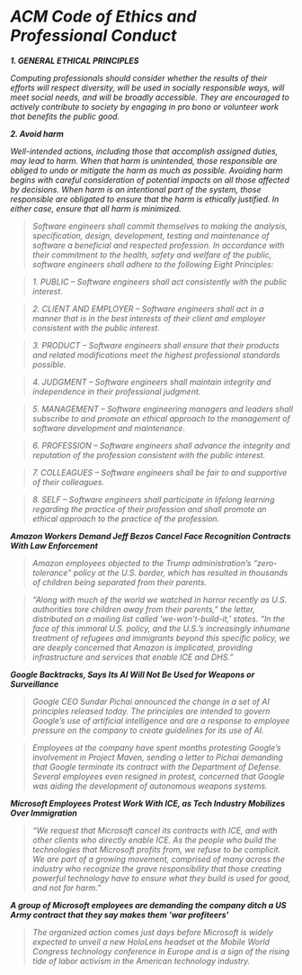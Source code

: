 # *ACM Code of Ethics and Professional Conduct*

***1. GENERAL ETHICAL PRINCIPLES***

*Computing professionals should consider whether the results of their efforts will respect diversity, will be used in socially responsible ways, will meet social needs, and will be broadly accessible. They are encouraged to actively contribute to society by engaging in pro bono or volunteer work that benefits the public good.*

***2. Avoid harm***

*Well-intended actions, including those that accomplish assigned duties, may lead to harm. When that harm is unintended, those responsible are obliged to undo or mitigate the harm as much as possible. Avoiding harm begins with careful consideration of potential impacts on all those affected by decisions. When harm is an intentional part of the system, those responsible are obligated to ensure that the harm is ethically justified. In either case, ensure that all harm is minimized.*


> *Software engineers shall commit themselves to making the analysis, specification, design, development, testing and maintenance of software a beneficial and respected profession. In accordance with their commitment to the health, safety and welfare of the public, software engineers shall adhere to the following Eight Principles:*

> *1. PUBLIC – Software engineers shall act consistently with the public interest.*

> *2. CLIENT AND EMPLOYER – Software engineers shall act in a manner that is in the best interests of their client and employer consistent with the public interest.*

> *3. PRODUCT – Software engineers shall ensure that their products and related modifications meet the highest professional standards possible.*

> *4. JUDGMENT – Software engineers shall maintain integrity and independence in their professional judgment.*

> *5. MANAGEMENT – Software engineering managers and leaders shall subscribe to and promote an ethical approach to the management of software development and maintenance.*

> *6. PROFESSION – Software engineers shall advance the integrity and reputation of the profession consistent with the public interest.*

> *7. COLLEAGUES – Software engineers shall be fair to and supportive of their colleagues.*

> *8. SELF – Software engineers shall participate in lifelong learning regarding the practice of their profession and shall promote an ethical approach to the practice of the profession.*

***Amazon Workers Demand Jeff Bezos Cancel Face Recognition Contracts With Law Enforcement***

> *Amazon employees objected to the Trump administration’s “zero-tolerance” policy at the U.S. border, which has resulted in thousands of children being separated from their parents.*

> *“Along with much of the world we watched in horror recently as U.S. authorities tore children away from their parents,” the letter, distributed on a mailing list called ‘we-won’t-build-it,’ states. “In the face of this immoral U.S. policy, and the U.S.’s increasingly inhumane treatment of refugees and immigrants beyond this specific policy, we are deeply concerned that Amazon is implicated, providing infrastructure and services that enable ICE and DHS.”*


***Google Backtracks, Says Its AI Will Not Be Used for Weapons or Surveillance***

> *Google CEO Sundar Pichai announced the change in a set of AI principles released today. The principles are intended to govern Google’s use of artificial intelligence and are a response to employee pressure on the company to create guidelines for its use of AI.*

> *Employees at the company have spent months protesting Google’s involvement in Project Maven, sending a letter to Pichai demanding that Google terminate its contract with the Department of Defense. Several employees even resigned in protest, concerned that Google was aiding the development of autonomous weapons systems.*

***Microsoft Employees Protest Work With ICE, as Tech Industry Mobilizes Over Immigration***

> *“We request that Microsoft cancel its contracts with ICE, and with other clients who directly enable ICE. As the people who build the technologies that Microsoft profits from, we refuse to be complicit. We are part of a growing movement, comprised of many across the industry who recognize the grave responsibility that those creating powerful technology have to ensure what they build is used for good, and not for harm.”*

***A group of Microsoft employees are demanding the company ditch a US Army contract that they say makes them 'war profiteers'***

> *The organized action comes just days before Microsoft is widely expected to unveil a new HoloLens headset at the Mobile World Congress technology conference in Europe and is a sign of the rising tide of labor activism in the American technology industry.*
